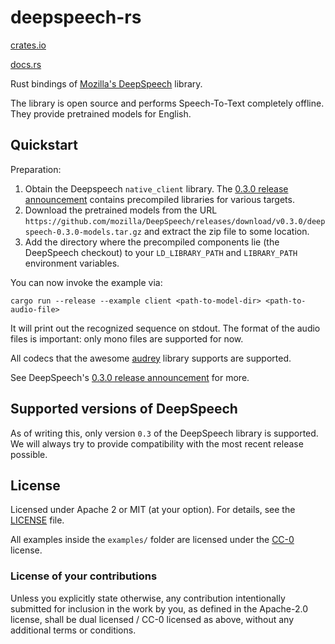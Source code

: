 # deepspeech-rs

[crates.io](https://crates.io/crates/deepspeech)

[docs.rs](https://docs.rs/deepspeech)

Rust bindings of [Mozilla's DeepSpeech](https://github.com/mozilla/DeepSpeech) library.

The library is open source and performs Speech-To-Text completely offline. They provide pretrained models for English.

## Quickstart

Preparation:

1. Obtain the Deepspeech `native_client` library. The [0.3.0 release announcement](https://github.com/mozilla/DeepSpeech/releases/tag/v0.3.0) contains precompiled libraries for various targets.
2. Download the pretrained models from the URL `https://github.com/mozilla/DeepSpeech/releases/download/v0.3.0/deepspeech-0.3.0-models.tar.gz` and extract the zip file to some location.
3. Add the directory where the precompiled components lie (the DeepSpeech checkout) to your `LD_LIBRARY_PATH` and `LIBRARY_PATH` environment variables.

You can now invoke the example via:

```
cargo run --release --example client <path-to-model-dir> <path-to-audio-file>
```

It will print out the recognized sequence on stdout. The format of the audio files is important: only mono files are supported for now.

All codecs that the awesome [audrey](https://github.com/RustAudio/audrey) library supports are supported.

See DeepSpeech's [0.3.0 release announcement](https://github.com/mozilla/DeepSpeech/releases/tag/v0.3.0) for more.

## Supported versions of DeepSpeech

As of writing this, only version `0.3` of the DeepSpeech library is supported.
We will always try to provide compatibility with the most recent release possible.

## License

Licensed under Apache 2 or MIT (at your option). For details, see the [LICENSE](LICENSE) file.

All examples inside the `examples/` folder are licensed under the
[CC-0](https://creativecommons.org/publicdomain/zero/1.0/) license.

### License of your contributions

Unless you explicitly state otherwise, any contribution intentionally submitted for
inclusion in the work by you, as defined in the Apache-2.0 license,
shall be dual licensed / CC-0 licensed as above, without any additional terms or conditions.
